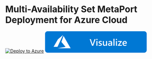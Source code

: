 # Multi-Availability Set MetaPort Deployment for Azure Cloud

[![Deploy to Azure](https://aka.ms/deploytoazurebutton)](https://portal.azure.com/#create/Microsoft.Template/uri/https%3A%2F%2Fraw.githubusercontent.com%2Fwillguibr%2Fazure%2Fmain%2FMetaPort-Dual-AvailabilitySet-v1.0%2Fazuredeploy.json)
[![Visualize](https://raw.githubusercontent.com/Azure/azure-quickstart-templates/master/1-CONTRIBUTION-GUIDE/images/visualizebutton.svg?sanitize=true)](http://armviz.io/#/?load=https%3A%2F%2Fraw.githubusercontent.com%2Fwillguibr%2Fazure%2Fmain%2FMetaPort-Dual-AvailabilitySet-v1.0%2Fazuredeploy.json)